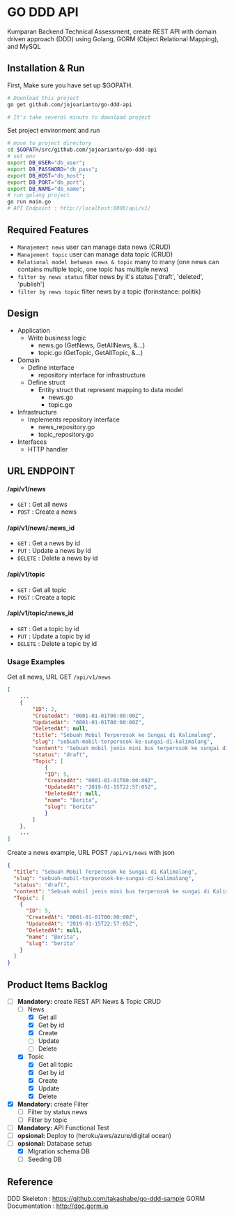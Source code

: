 # GO DDD API

Kumparan Backend Technical Assessment, create REST API with domain driven approach (DDD) using Golang, GORM (Object Relational Mapping), and MySQL

## Installation & Run

First, Make sure you have set up \$GOPATH.

```bash
# Download this project
go get github.com/jojoarianto/go-ddd-api

# It's take several minute to download project
```

Set project environment and run

```bash
# move to project directory
cd $GOPATH/src/github.com/jojoarianto/go-ddd-api
# set env
export DB_USER="db_user";
export DB_PASSWORD="db_pass";
export DB_HOST="db_host";
export DB_PORT="db_port";
export DB_NAME="db_name";
# run golang project
go run main.go
# API Endpoint : http://localhost:8000/api/v1/
```

## Required Features

- `Manajement news` user can manage data news (CRUD)
- `Manajement topic` user can manage data topic (CRUD)
- `Relational model betwean news & topic` many to many (one news can contains multiple topic, one topic has multiple news)
- `filter by news status` filter news by it's status ['draft', 'deleted', 'publish']
- `filter by news topic` filter news by a topic (forinstance: politik)

## Design

- Application
  - Write business logic
    - news.go (GetNews, GetAllNews, &...)
    - topic.go (GetTopic, GetAllTopic, &...)
- Domain
  - Define interface
    - repository interface for infrastructure
  - Define struct
    - Entity struct that represent mapping to data model
      - news.go
      - topic.go
- Infrastructure
  - Implements repository interface
    - news_repository.go
    - topic_repository.go
- Interfaces
  - HTTP handler

## URL ENDPOINT

#### /api/v1/news

- `GET` : Get all news
- `POST` : Create a news

#### /api/v1/news/:news_id

- `GET` : Get a news by id
- `PUT` : Update a news by id
- `DELETE` : Delete a news by id

#### /api/v1/topic

- `GET` : Get all topic
- `POST` : Create a topic

#### /api/v1/topic/:news_id

- `GET` : Get a topic by id
- `PUT` : Update a topic by id
- `DELETE` : Delete a topic by id

### Usage Examples

Get all news, URL GET `/api/v1/news`

```json
[
    ...
    {
		"ID": 2,
		"CreatedAt": "0001-01-01T00:00:00Z",
		"UpdatedAt": "0001-01-01T00:00:00Z",
		"DeletedAt": null,
		"title": "Sebuah Mobil Terperosok ke Sungai di Kalimalang",
		"slug": "sebuah-mobil-terperosok-ke-sungai-di-kalimalang",
		"content": "Sebuah mobil jenis mini bus terperosok ke sungai di Kalimalang, Bekasi, ... Erna mengungkapkan, mobil ditemukan terperosok sekitar pukul ...",
		"status": "draft",
		"Topic": [
            {
            "ID": 5,
            "CreatedAt": "0001-01-01T00:00:00Z",
            "UpdatedAt": "2019-01-15T22:57:05Z",
            "DeletedAt": null,
            "name": "Berita",
            "slug": "berita"
            }
        ]
	},
    ...
]
```

Create a news example, URL POST `/api/v1/news` with json

```json
{
  "title": "Sebuah Mobil Terperosok ke Sungai di Kalimalang",
  "slug": "sebuah-mobil-terperosok-ke-sungai-di-kalimalang",
  "status": "draft",
  "content": "Sebuah mobil jenis mini bus terperosok ke sungai di Kalimalang, Bekasi, ... Erna mengungkapkan, mobil ditemukan terperosok sekitar pukul ...",
  "Topic": [
    {
      "ID": 5,
      "CreatedAt": "0001-01-01T00:00:00Z",
      "UpdatedAt": "2019-01-15T22:57:05Z",
      "DeletedAt": null,
      "name": "Berita",
      "slug": "berita"
    }
  ]
}
```

## Product Items Backlog

- [ ] **Mandatory:** create REST API News & Topic CRUD
  - [ ] News
    - [x] Get all
    - [x] Get by id
    - [x] Create
    - [ ] Update
    - [ ] Delete
  - [x] Topic
    - [x] Get all topic
    - [x] Get by id
    - [x] Create
    - [x] Update
    - [x] Delete
- [x] **Mandatory:** create Filter
  - [ ] Filter by status news
  - [ ] Filter by topic
- [ ] **Mandatory:** API Functional Test
- [ ] **opsional:** Deploy to (heroku/aws/azure/digital ocean)
- [ ] **opsional:** Database setup
  - [x] Migration schema DB
  - [ ] Seeding DB

## Reference

DDD Skeleton : https://github.com/takashabe/go-ddd-sample
GORM Documentation : http://doc.gorm.io
